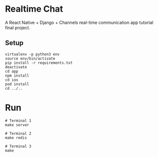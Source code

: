 # Realtime Chat

A React Native + Django + Channels real-time communication app tutorial final project.




## Setup

```
virtualenv -p python3 env
source env/bin/activate
pip install -r requirements.txt
deactivate
cd app
npm install
cd ios
pod install
cd ../..
```

# Run

```
# Terminal 1
make server

# Terminal 2
make redis

# Terminal 3
make
```
